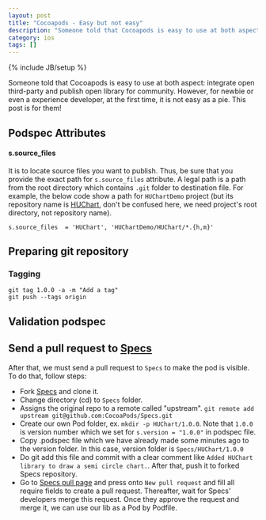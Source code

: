 ```yaml
---
layout: post
title: "Cocoapods - Easy but not easy"
description: "Someone told that Cocoapods is easy to use at both aspect: integrate open third-party and publish open library for community. However, for newbie or even a experience developer, at the first time, it is not easy as a pie. This post is for them!"
category: ios 
tags: []
---
```

{% include JB/setup %}

Someone told that Cocoapods is easy to use at both aspect: integrate open third-party and publish open library for community. However, for newbie or even a experience developer, at the first time, it is not easy as a pie. This post is for them!




## Podspec Attributes

#### s.source\_files
It is to locate source files you want to publish. Thus, be sure that you provide the exact path for ```s.source_files``` attribute. A legal path is a path from the root directory which contains ```.git``` folder to destination file. For example, the below code show a path for ```HUChartDemo``` project (but its repository name is [HUChart](https://github.com/hugo53/HUChart), don't be confused here, we need project's root directory, not repository name). 

```
s.source_files  = 'HUChart', 'HUChartDemo/HUChart/*.{h,m}'
```

## Preparing git repository
### Tagging

```
git tag 1.0.0 -a -m "Add a tag"
git push --tags origin
```

## Validation podspec



## Send a pull request to [Specs](https://github.com/CocoaPods/Specs)
After that, we must send a pull request to ```Specs``` to make the pod is visible. To do that, follow steps: 
- Fork [Specs](https://github.com/CocoaPods/Specs) and clone it.
- Change directory (cd) to ```Specs``` folder.
- Assigns the original repo to a remote called "upstream".
```git remote add upstream git@github.com:CocoaPods/Specs.git```
- Create our own Pod folder, ex. ```mkdir -p HUChart/1.0.0```. Note that ```1.0.0``` is version number which we set for ```s.version = "1.0.0"``` in podspec file.
- Copy .podspec file which we have already made some minutes ago to the version folder. In this case, version folder is ```Specs/HUChart/1.0.0```
- Do git add this file and commit with a clear comment like ```Added HUChart library to draw a semi circle chart.```. After that, push it to forked Specs repository.
- Go to [Specs pull page](https://github.com/CocoaPods/Specs/pulls) and press onto ```New pull request``` and fill all require fields to create a pull request. Thereafter, wait for Specs' developers merge this request. Once they approve the request and merge it, we can use our lib as a Pod by Podfile.



